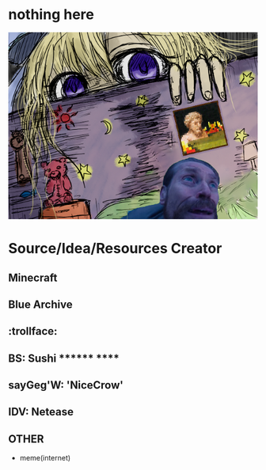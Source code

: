 # nothing here

![icon](assets/imgs/63.png)

# Source/Idea/Resources Creator

## Minecraft

## Blue Archive

## :trollface:

## BS: Sushi \*\*\*\*\*\* \*\*\*\*

## sayGeg'W: 'NiceCrow'

## IDV: Netease

## OTHER

- meme(internet)
